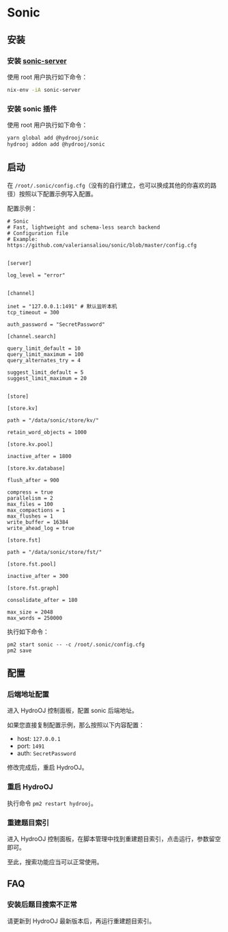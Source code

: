 # Sonic

## 安装

### 安装 [sonic-server](https://github.com/valeriansaliou/sonic)

使用 root 用户执行如下命令：

```bash
nix-env -iA sonic-server
```

### 安装 sonic 插件

使用 root 用户执行如下命令：

```bash
yarn global add @hydrooj/sonic
hydrooj addon add @hydrooj/sonic
```

## 启动

在 `/root/.sonic/config.cfg`（没有的自行建立，也可以换成其他的你喜欢的路径）按照以下配置示例写入配置。

配置示例：

```
# Sonic
# Fast, lightweight and schema-less search backend
# Configuration file
# Example: https://github.com/valeriansaliou/sonic/blob/master/config.cfg


[server]

log_level = "error"


[channel]

inet = "127.0.0.1:1491" # 默认监听本机
tcp_timeout = 300

auth_password = "SecretPassword"

[channel.search]

query_limit_default = 10
query_limit_maximum = 100
query_alternates_try = 4

suggest_limit_default = 5
suggest_limit_maximum = 20


[store]

[store.kv]

path = "/data/sonic/store/kv/"

retain_word_objects = 1000

[store.kv.pool]

inactive_after = 1800

[store.kv.database]

flush_after = 900

compress = true
parallelism = 2
max_files = 100
max_compactions = 1
max_flushes = 1
write_buffer = 16384
write_ahead_log = true

[store.fst]

path = "/data/sonic/store/fst/"

[store.fst.pool]

inactive_after = 300

[store.fst.graph]

consolidate_after = 180

max_size = 2048
max_words = 250000
```

执行如下命令：
```
pm2 start sonic -- -c /root/.sonic/config.cfg
pm2 save
```

## 配置

### 后端地址配置

进入 HydroOJ 控制面板，配置 sonic 后端地址。

如果您直接复制配置示例，那么按照以下内容配置：

- host: `127.0.0.1`
- port: `1491`
- auth: `SecretPassword`

修改完成后，重启 HydroOJ。

### 重启 HydroOJ

执行命令 `pm2 restart hydrooj`。

### 重建题目索引

进入 HydroOJ 控制面板，在脚本管理中找到重建题目索引，点击运行，参数留空即可。  

至此，搜索功能应当可以正常使用。

## FAQ

### 安装后题目搜索不正常

请更新到 HydroOJ 最新版本后，再运行重建题目索引。
